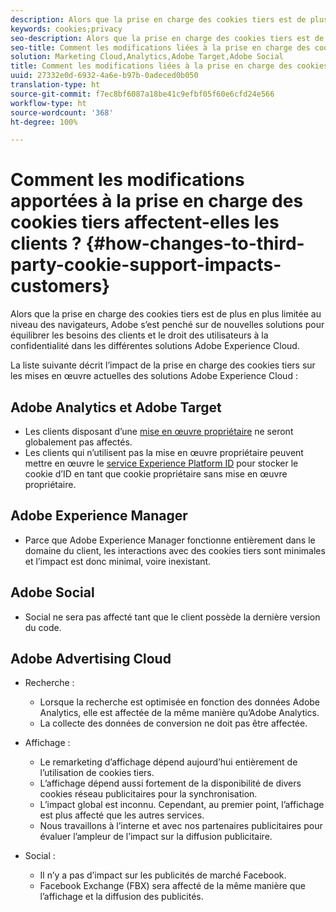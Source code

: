 ```yaml
---
description: Alors que la prise en charge des cookies tiers est de plus en plus limitée au niveau des navigateurs, Adobe s’est penché sur de nouvelles solutions pour équilibrer les besoins des clients et le droit des utilisateurs à la confidentialité dans les différentes solutions Adobe Experience Cloud.
keywords: cookies;privacy
seo-description: Alors que la prise en charge des cookies tiers est de plus en plus limitée au niveau des navigateurs, Adobe s’est penché sur de nouvelles solutions pour équilibrer les besoins des clients et le droit des utilisateurs à la confidentialité dans les différentes solutions Adobe Experience Cloud.
seo-title: Comment les modifications liées à la prise en charge des cookies tiers affectent-elles les clients ?
solution: Marketing Cloud,Analytics,Adobe Target,Adobe Social
title: Comment les modifications liées à la prise en charge des cookies tiers affectent-elles les clients ?
uuid: 27332e0d-6932-4a6e-b97b-0adeced0b050
translation-type: ht
source-git-commit: f7ec8bf6087a18be41c9efbf05f60e6cfd24e566
workflow-type: ht
source-wordcount: '368'
ht-degree: 100%

---
```



# Comment les modifications apportées à la prise en charge des cookies tiers affectent-elles les clients ? {#how-changes-to-third-party-cookie-support-impacts-customers}

Alors que la prise en charge des cookies tiers est de plus en plus limitée au niveau des navigateurs, Adobe s’est penché sur de nouvelles solutions pour équilibrer les besoins des clients et le droit des utilisateurs à la confidentialité dans les différentes solutions Adobe Experience Cloud.

La liste suivante décrit l’impact de la prise en charge des cookies tiers sur les mises en œuvre actuelles des solutions Adobe Experience Cloud :

## Adobe Analytics et Adobe Target

* Les clients disposant d’une [mise en œuvre propriétaire](/help/interface/cookies/cookies-first-party.md) ne seront globalement pas affectés.
* Les clients qui n’utilisent pas la mise en œuvre propriétaire peuvent mettre en œuvre le [service Experience Platform ID](https://docs.adobe.com/content/help/en/id-service/using/implementation-guides/implementation-guides.html) pour stocker le cookie d’ID en tant que cookie propriétaire sans mise en œuvre propriétaire.

## Adobe Experience Manager

* Parce que Adobe Experience Manager fonctionne entièrement dans le domaine du client, les interactions avec des cookies tiers sont minimales et l’impact est donc minimal, voire inexistant.

## Adobe Social

* Social ne sera pas affecté tant que le client possède la dernière version du code.

## Adobe Advertising Cloud

* Recherche :

   * Lorsque la recherche est optimisée en fonction des données Adobe Analytics, elle est affectée de la même manière qu’Adobe Analytics.
   * La collecte des données de conversion ne doit pas être affectée.

* Affichage :

   * Le remarketing d’affichage dépend aujourd’hui entièrement de l’utilisation de cookies tiers.
   * L’affichage dépend aussi fortement de la disponibilité de divers cookies réseau publicitaires pour la synchronisation.
   * L’impact global est inconnu. Cependant, au premier point, l’affichage est plus affecté que les autres services.
   * Nous travaillons à l’interne et avec nos partenaires publicitaires pour évaluer l’ampleur de l’impact sur la diffusion publicitaire.

* Social :

   * Il n’y a pas d’impact sur les publicités de marché Facebook.
   * Facebook Exchange (FBX) sera affecté de la même manière que l’affichage et la diffusion des publicités.
